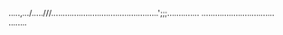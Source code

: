 .....,.../.....///...............................................';;;..............
................................
........




